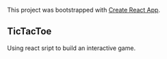 This project was bootstrapped with [Create React App](https://github.com/facebook/create-react-app).

## TicTacToe

Using react sript to build an interactive game.
